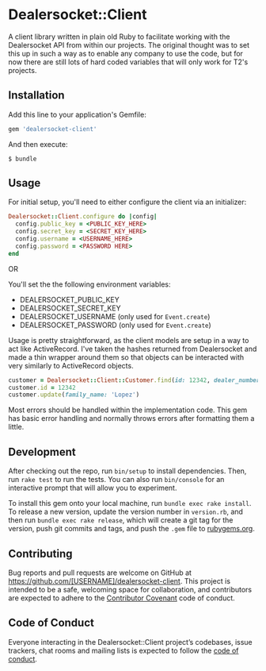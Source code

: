 # Dealersocket::Client

A client library written in plain old Ruby to facilitate working with the Dealersocket API from within our projects. The original thought was to set this up in such a way as to enable any company to use the code, but for now there are still lots of hard coded variables that will only work for T2's projects.

## Installation

Add this line to your application's Gemfile:

```ruby
gem 'dealersocket-client'
```

And then execute:

    $ bundle

## Usage

For initial setup, you'll need to either configure the client via an initializer:
```ruby
Dealersocket::Client.configure do |config|
  config.public_key = <PUBLIC_KEY_HERE>
  config.secret_key = <SECRET_KEY_HERE>
  config.username = <USERNAME_HERE>
  config.password = <PASSWORD HERE>
end
```
OR

You'll set the the following environment variables:
- DEALERSOCKET_PUBLIC_KEY
- DEALERSOCKET_SECRET_KEY
- DEALERSOCKET_USERNAME (only used for `Event.create`)
- DEALERSOCKET_PASSWORD (only used for `Event.create`)

Usage is pretty straightforward, as the client models are setup in a way to act like ActiveRecord. I've taken the hashes returned from Dealersocket and made a thin wrapper around them so that objects can be interacted with very similarly to ActiveRecord objects.

```ruby
customer = Dealersocket::Client::Customer.find(id: 12342, dealer_number_id: '372_32')
customer.id = 12342
customer.update(family_name: 'Lopez')
```

Most errors should be handled within the implementation code. This gem has basic error handling and normally throws errors after formatting them a little.

## Development

After checking out the repo, run `bin/setup` to install dependencies. Then, run `rake test` to run the tests. You can also run `bin/console` for an interactive prompt that will allow you to experiment.

To install this gem onto your local machine, run `bundle exec rake install`. To release a new version, update the version number in `version.rb`, and then run `bundle exec rake release`, which will create a git tag for the version, push git commits and tags, and push the `.gem` file to [rubygems.org](https://rubygems.org).

## Contributing

Bug reports and pull requests are welcome on GitHub at https://github.com/[USERNAME]/dealersocket-client. This project is intended to be a safe, welcoming space for collaboration, and contributors are expected to adhere to the [Contributor Covenant](http://contributor-covenant.org) code of conduct.

## Code of Conduct

Everyone interacting in the Dealersocket::Client project’s codebases, issue trackers, chat rooms and mailing lists is expected to follow the [code of conduct](https://github.com/[USERNAME]/dealersocket-client/blob/master/CODE_OF_CONDUCT.md).
